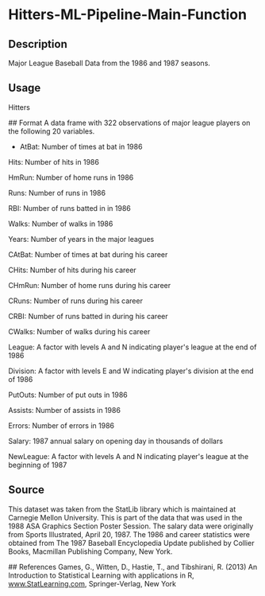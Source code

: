 # Hitters-ML-Pipeline-Main-Function

## Description
Major League Baseball Data from the 1986 and 1987 seasons.

## Usage
Hitters

## Format
A data frame with 322 observations of major league players on the following 20 variables.

* AtBat: Number of times at bat in 1986

Hits: Number of hits in 1986

HmRun: Number of home runs in 1986

Runs: Number of runs in 1986

RBI: Number of runs batted in in 1986

Walks: Number of walks in 1986

Years: Number of years in the major leagues

CAtBat: Number of times at bat during his career

CHits: Number of hits during his career

CHmRun: Number of home runs during his career

CRuns: Number of runs during his career

CRBI: Number of runs batted in during his career

CWalks: Number of walks during his career

League: A factor with levels A and N indicating player's league at the end of 1986

Division: A factor with levels E and W indicating player's division at the end of 1986

PutOuts: Number of put outs in 1986

Assists: Number of assists in 1986

Errors: Number of errors in 1986

Salary: 1987 annual salary on opening day in thousands of dollars

NewLeague: A factor with levels A and N indicating player's league at the beginning of 1987

## Source
This dataset was taken from the StatLib library which is maintained at Carnegie Mellon University. This is part of the data that was used in the 1988 ASA Graphics Section Poster Session. The salary data were originally from Sports Illustrated, April 20, 1987. The 1986 and career statistics were obtained from The 1987 Baseball Encyclopedia Update published by Collier Books, Macmillan Publishing Company, New York.

## References
Games, G., Witten, D., Hastie, T., and Tibshirani, R. (2013) An Introduction to Statistical Learning with applications in R, www.StatLearning.com, Springer-Verlag, New York
